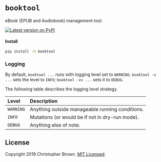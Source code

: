 # `booktool`

eBook (EPUB and Audiobook) management tool.

[![Latest version on PyPI](https://badge.fury.io/py/booktool.svg)](https://pypi.org/project/booktool/)


#### Install

```sh
pip install -U booktool
```


### Logging

By default, `booktool ...` runs with logging level set to `WARNING`.
`booktool -v ...` sets the level to `INFO`;
`booktool -vv ...` sets it to `DEBUG`.

The following table describes the logging level strategy.

| Level     | Description                                      |
|:----------|:-------------------------------------------------|
| `WARNING` | Anything outside manageable running conditions.  |
| `INFO`    | Mutations (or would be if not in dry-run mode).  |
| `DEBUG`   | Anything else of note.                           |


## License

Copyright 2019 Christopher Brown.
[MIT Licensed](https://chbrown.github.io/licenses/MIT/#2019).
